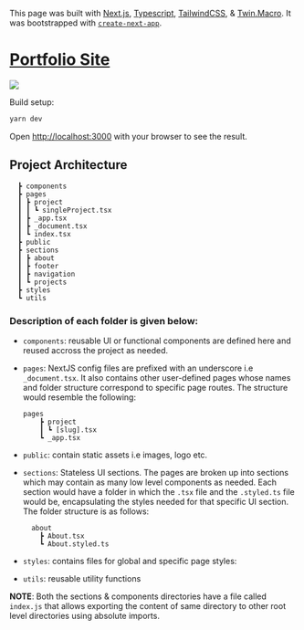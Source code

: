 This page was built with [Next.js](https://nextjs.org/), [Typescript](https://www.typescriptlang.org/docs/), [TailwindCSS](tailwindcss.com/), & [Twin.Macro](https://github.com/ben-rogerson/twin.examples/tree/master/next-styled-components). It was bootstrapped with [`create-next-app`](https://github.com/vercel/next.js/tree/canary/packages/create-next-app).

# [Portfolio Site](https://portfolio-ayodele.vercel.app/)

![](https://res.cloudinary.com/ayo-clodinary/image/upload/v1629498046/portfolio_xua6mv.png)

Build setup:

```bash
yarn dev
```

Open [http://localhost:3000](http://localhost:3000) with your browser to see the result.


## Project Architecture

```
  ┣ components
  ┣ pages
  ┃ ┣ project
  ┃ ┃ ┗ singleProject.tsx
  ┃ ┣ _app.tsx
  ┃ ┣ _document.tsx
  ┃ ┗ index.tsx
  ┣ public
  ┣ sections
  ┃ ┣ about
  ┃ ┣ footer
  ┃ ┣ navigation
  ┃ ┗ projects
  ┣ styles
  ┗ utils
```


### Description of each folder is given below:

- `components`: reusable UI or functional components are defined here and reused accross the project as needed. 

- `pages`: NextJS config files are prefixed with an underscore i.e `_document.tsx`. It also contains other user-defined pages whose names and folder structure correspond to specific page routes. The structure would resemble the following: 
    
      pages
          ┣ project
          ┃ ┗ [slug].tsx
          ┗ _app.tsx

- `public`: contain static assets i.e images, logo etc.

- `sections`: Stateless UI sections. The pages are broken up into sections which may contain as many low level components as needed. Each section would have a folder in which the `.tsx` file and the `.styled.ts` file would be, encapsulating the styles needed for that specific UI section. The folder structure is as follows:

        about
          ┣ About.tsx
          ┗ About.styled.ts

- `styles`: contains files for global and specific page styles:

- `utils`: reusable utility functions

**NOTE**: Both the sections & components directories have a file called `index.js` that allows exporting the content of same directory to other root level directories using absolute imports.




